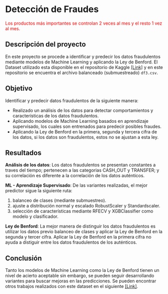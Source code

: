 # Detección de Fraudes
<span style="color:red">Los productos más importantes se controlan 2 veces al mes y el resto 1 vez al mes.</span>
## Descripción del proyecto
En este proyecto se procede a identificar y predecir los datos fraudulentos mediante modelos de Machine Learning y aplicando la Ley de Benford.
El Dataset utilizado esta disponible en el repositorio de Kaggle [[Link]](https://www.kaggle.com/datasets/jainilcoder/online-payment-fraud-detection "Kaggle") y en este repositorio se encuentra el archivo balanceado (submuestreado)  `df3.csv`. 

## Objetivo
Identificar y predecir datos fraudulentos de la siguiente manera:
- Realizado un análisis de los datos para detectar comportamientos y características de los datos fraudulentos.
- Aplicando modelos de Machine Learning basados en aprendizaje supervisado, los cuales son entrenados para predecir posibles fraudes.
- Aplicando la Ley de Benford en la primera, segunda y tercera cifra de los datos, si los datos son fraudulentos, estos no se ajustan a esta ley.

## Resultados
**Análisis de los datos**:
Los datos fraudulentos se presentan constantes a traves del tiempo; pertenecen a las categorias CASH_OUT y TRANSFER; y su correlación es diferente a la correlación de los datos auténticos.

**ML - Aprendizaje Supervisado**:
De las variantes realizadas, el mejor predictor sigue la siguiente ruta:
1. balanceo de clases (mediante submuestreo).
2. ajuste a distribución normal y escalado RobustScaler y Standardscaler.
3. selección de características mediante RFECV y XGBClassifier como modelo y clasificador.

**Ley de Benford**:
La mejor manera de distinguir los datos fraudulentos es utilizar los datos previo balanceo de clases y aplicar la Ley de Benford en la segunda y tercer cifra.
Aplicar la Ley de Benford en la primera cifra no ayuda a distiguir entre los datos fraudulentos de los auténticos.

## Conclusión
Tanto los modelos de Machine Learning como la Ley de Benford tienen un nivel de acierto aceptable sin embargo, se pueden seguir desarrollando variantes para buscar mejoras en las predicciones.
Se pueden encontrar otros trabajos realizados con este dataset en el siguiente [[Link]](https://www.kaggle.com/datasets/jainilcoder/online-payment-fraud-detection/code).

